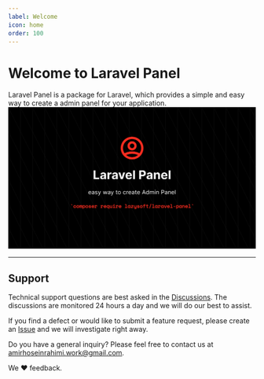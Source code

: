```yaml
---
label: Welcome
icon: home
order: 100
---
```

# Welcome to Laravel Panel
Laravel Panel is a package for Laravel, which provides a simple and easy way to create a admin panel for your application.
![](/static/banner.png)

---
## Support

Technical support questions are best asked in the [Discussions](https://github.com/t0team/laravel-panel/discussions). The discussions are monitored 24 hours a day and we will do our best to assist.

If you find a defect or would like to submit a feature request, please create an [Issue](https://github.com/t0team/laravel-panel/issues) and we will investigate right away.

Do you have a general inquiry? Please feel free to contact us at amirhoseinrahimi.work@gmail.com.

We :heart: feedback.
